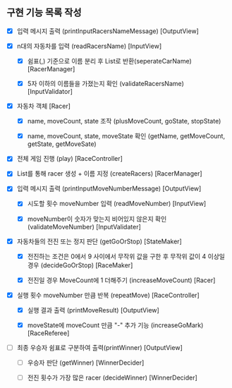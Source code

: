 ## 구현 기능 목록 작성

- [x] 입력 메시지 출력 (printInputRacersNameMessage) [OutputView]


- [x] n대의 자동차를 입력 (readRacersName) [InputView]

  - [x] 쉼표(,) 기준으로 이름 분리 후 List로 반환(seperateCarName) [RacerManager]

  - [x] 5자 이하의 이름들을 가졌는지 확인 (validateRacersName) [InputValidator]


- [x] 자동차 객체 [Racer]

  - [x] name, moveCount, state 조작 (plusMoveCount, goState, stopState)

  - [x] name, moveCount, state, moveState 확인 (getName, getMoveCount, getState, getMoveSate)


- [x] 전체 게임 진행 (play) [RaceController]

- [x] List를 통해 racer 생성 + 이름 지정 (createRacers) [RacerManager]


- [x] 입력 메시지 출력 (printInputMoveNumberMessage) [OutputView]

  - [x] 시도할 횟수 moveNumber 입력 (readMoveNumber) [InputView]

  - [x] moveNumber이 숫자가 맞는지 비어있지 않은지 확인 (validateMoveNumber) [InputValidater]


- [x] 자동차들의 전진 또는 정지 판단 (getGoOrStop) [StateMaker]

  - [x] 전진하는 조건은 0에서 9 사이에서 무작위 값을 구한 후 무작위 값이 4 이상일 경우 (decideGoOrStop) [RaceMaker]

  - [x] 전진일 경우 MoveCount에 1 더해주기 (increaseMoveCount) [Racer]


- [x] 실행 횟수 moveNumber 만큼 반복 (repeatMove) [RaceController]

  - [x] 실행 결과 출력 (printMoveResult) [OutputView]

  - [x] moveState에 moveCount 만큼 "-" 추가 기능 (increaseGoMark) [RaceReferee]


- [ ] 최종 우승자 쉼표로 구분하여 출력(printWinner) [OutputView]

  - [ ] 우승자 판단 (getWinner) [WinnerDecider]

  - [ ] 전진 횟수가 가장 많은 racer (decideWinner) [WinnerDecider]